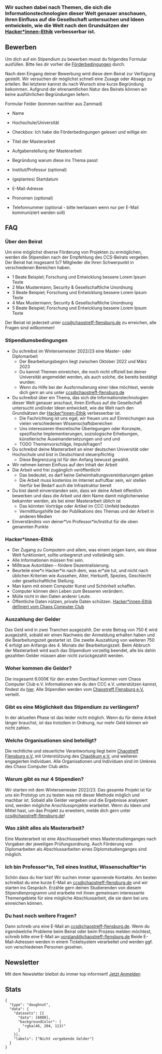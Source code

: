 <HomeContent />

### Wir suchen dabei nach Themen, die sich die Informationstechnologien dieser Welt genauer anschauen, ihren Einfluss auf die Gesellschaft untersuchen und Ideen entwickeln, wie die Welt nach den Grundsätzen der [Hacker\*innen-Ethik](#hacker-innen-ethik) verbesserbar ist.

## Bewerben
Um dich auf ein Stipendium zu bewerben musst du folgendes Formular ausfüllen. Bitte lies dir vorher die [Förderbedingungen](#stipendiumsbedingungen) durch. 

Nach dem Eingang deiner Bewerbung wird diese dem Beirat zur Verfügung gestellt. Wir versuchen dir möglichst schnell eine Zusage oder Absage zu erteilen. Bei letzterer kannst du nach Wunsch eine kurze Begründung bekommen. Aufgrund der ehrenamtlichen Natur des Beirats können wir keine ausführlichen Begründungen liefern. 

Formular Felder (kommen nachher aus Zammad)
* Name
* Hochschule/Universität
* Checkbox: Ich habe die Förderbedingungen gelesen und willige ein
* Titel der Masterarbeit
* Aufgabenstellung der Masterarbeit
* Begründung warum diese ins Thema passt
* Institut/Professur (optional)
* (geplantes) Startdatum

* E-Mail-Adresse
* Pronomen (optional)
* Telefonnummer (optional - bitte leerlassen wenn nur per E-Mail kommuniziert werden soll)

## FAQ
### Über den Beirat
Um eine möglichst diverse Förderung von Projekten zu ermöglichen, werden die Stipendien nach der Empfehlung des CCS-Beirats vergeben. Der Beirat hat insgesamt 5/7 Mitglieder die ihren Schwerpunkt in verschiedenen Bereichen haben. 

* 1 Beate Beispiel; Forschung und Entwicklung bessere Lorem Ipsum Texte
* 2 Max Mustermann; Security & Gesellschaftliche Unordnung
* 3 Beate Beispiel; Forschung und Entwicklung bessere Lorem Ipsum Texte
* 4 Max Mustermann; Security & Gesellschaftliche Unordnung
* 5 Beate Beispiel; Forschung und Entwicklung bessere Lorem Ipsum Texte

Der Beirat ist jederzeit unter ccs@chaostreff-flensburg.de zu erreichen, alle Fragen sind willkommen!

### Stipendiumsbedingungen

* Du schreibst im Wintersemester 2022/23 eine Master- oder Diplomarbeit
    * Der Bearbeitungsbeginn liegt zwischen Oktober 2022 und März 2023
    * Du kannst Themen einreichen, die noch nicht offiziell bei deiner Universität angemeldet werden, als auch solche, die bereits bestätigt wurden.
    * Wenn du Hilfe bei der Ausformulierung einer Idee möchtest, wende dich gern an uns unter ccs@chaostreff-flensburg.de
* Du schreibst über ein Thema, das sich die Informationstechnologien dieser Welt genauer anschaut, ihren Einfluss auf die Gesellschaft untersucht und/oder Ideen entwickelt, wie die Welt nach den Grundsätzen der [Hacker\*innen-Ethik](#hacker-innen-ethik) verbesserbar ist.
    * Die Fachrichtung ist uns egal, wir freuen uns auf Einreichungen aus vielen verschiedenen Wissenschaftsbereichen
    * Uns interessieren theoretische Überlegungen oder Konzepte, spezifische Implementierungen, soziologische Erhebungen, künstlerische Auseinandersetzungen und und und
    * TODO Themenvorschläge, Impulsfragen?
* Du schreibst deine Masterarbeit an einer deutschen Universität oder Hochschule und bist in Deutschland steuerpflichtig
	* Diese Begrenzung ist für den Anfang bewusst gewählt.
* Wir nehmen keinen Einfluss auf den Inhalt der Arbeit
* Die Arbeit wird frei zugänglich veröffentlicht 
    * Das bedeutet, es darf keine Geheimhaltungsvereinbarungen geben
    * Die Arbeit muss kostenlos im Internet aufrufbar sein, wir stellen hierfür bei Bedarf auch die Infrastruktur bereit
* Du bist damit einverstanden sein, dass wir deine Arbeit öffentlich bewerben und dass die Arbeit und dein Name damit möglicherweise bekannter werden, als bei einer Masterarbeit üblich ist
	* Das könnten Vorträge oder Artikel im CCC Umfeld bedeuten
	* Vermittlungshilfe bei der Publikations des Themas und der Arbeit in anderen Medien
* Einverständnis von deiner*\m Professor\*in/Institut für die oben genannten Punkte

### Hacker\*innen-Ethik
* Der Zugang zu Computern und allem, was einem zeigen kann, wie diese Welt funktioniert, sollte unbegrenzt und vollständig sein.
* Alle Informationen müssen frei sein.
* Mißtraue Autoritäten – fördere Dezentralisierung.
* Beurteile eine\*n Hacker\*in nach dem, was er\*sie tut, und nicht nach üblichen Kriterien wie Aussehen, Alter, Herkunft, Spezies, Geschlecht oder gesellschaftliche Stellung.
* Man kann mit einem Computer Kunst und Schönheit schaffen.
* Computer können dein Leben zum Besseren verändern.
* Mülle nicht in den Daten anderer Leute.
* Öffentliche Daten nützen, private Daten schützen.
[Hacker\*innen-Ethik definiert vom Chaos Computer Club](https://www.ccc.de/de/hackerethik) 

### Auszahlung der Gelder
Das Geld wird in zwei Tranchen ausgezahlt. Der erste Betrag von 750 € wird ausgezahlt, sobald wir einen Nachweis der Anmeldung erhalten haben und die Bearbeitungszeit gestartet ist. Die zweite Auszahlung von weiteren 750 € erfolgt am Anfangs des 4. Monats der Bearbeitungszeit.
Beim Abbruch der Masterarbeit wird auch das Stipendium vorzeitig beendet, alle bis dahin gezahlten Gelder müssen aber nicht zurückgezahlt werden.

### Woher kommen die Gelder?
Die insgesamt 6.000€ für den ersten Durchlauf kommen vom Chaos Computer Club e.V. Informationen wie du den CCC e.V. unterstützen kannst, findest du [hier](https://www.ccc.de/de/membership). Alle Stipendien werden vom [Chaostreff Flensburg e.V.](https://chaostreff-flensburg.de/) verteilt. 

### Gibt es eine Möglichkeit das Stipendium zu verlängern?
In der aktuellen Phase ist das leider nicht möglich. Wenn du für deine Arbeit länger brauchst, ist das trotzdem in Ordnung, nur mehr Geld können wir nicht zahlen.

### Welche Organisationen sind beteiligt?
Die rechtliche und steuerliche Verantwortung liegt beim [Chaostreff Flensburg e.V.](https://chaostreff-flensburg.de/) mit Unterstützung des [Chaotikum e.V.](https://chaotikum.org/verein/) und weiteren engagierten Individuen. Alle Organisationen und Individuen sind im Umkreis des Chaos Computer Club aktiv.

### Warum gibt es nur 4 Stipendien?
Wir starten mit dem Wintersemester 2022/23. Das gesamte Projekt ist für uns ein Prototyp um zu testen was mit dieser Methode möglich und machbar ist. Sobald alle Gelder vergeben und die Ergebnisse analysiert sind, werden mögliche Anschlussprojekte erarbeitet. Wenn du Ideen und Mittel hast, um das Projekt zu erweitern, melde dich gern unter ccs@chaostreff-flensburg.de!

### Was zählt alles als Masterarbeit?
Eine Masterarbeit ist eine Abschlussarbeit eines Masterstudienganges nach Vorgaben der jeweiligen Prüfungsordnung.
Auch Förderung von Diplomarbeiten als Abschlussarbeiten eines Diplomstudienganges sind möglich. 

### Ich bin Professor\*in, Teil eines Institut, Wissenschaftler\*in
Schön dass du hier bist! Wir suchen immer spannende Kontakte. Am besten schreibst du eine kurze E-Mail an ccs@chaostreff-flensburg.de und wir starten ins Gespräch. 
Erzähle gern deinen Studierenden von diesem Stipendienprogramm und erarbeite mit ihnen gemeinsam interessante Themengebiete für eine mögliche Abschlussarbeit, die sie dann bei uns einreichen können.

### Du hast noch weitere Fragen?
Dann schreib uns eine E-Mail an ccs@chaostreff-flensburg.de. Wenn du irgendwelche Probleme beim Beirat oder beim Prozess melden möchtest, schreib bitte eine E-Mail an vorstand@chaostreff-flensburg.de Beide E-Mail-Adressen werden in einem Ticketsystem verarbeitet und werden ggf. von verschiedenen Personen gesehen.

## Newsletter
Mit dem Newsletter bleibst du immer top informiert! [Jetzt Anmelden](https://mailtrain.chaostreff-flensburg.de/subscription/SyNA43JZo)

## Stats

```chart
{
  "type": "doughnut",
  "data": {
    "datasets": [{
      "data": [6000],
      "backgroundColor": [
        "rgba(46, 204, 113)"
      ]
    }],
    "labels": ["Nicht vergebende Gelder"]
  }
}
